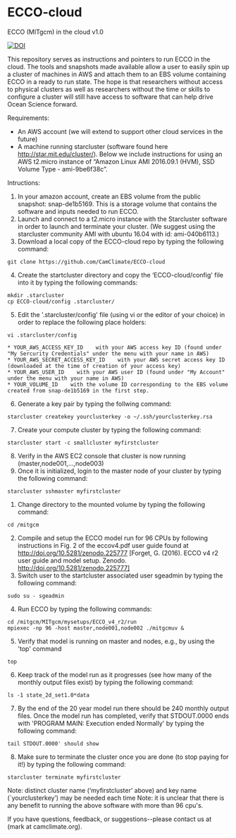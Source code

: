# ECCO-cloud
ECCO (MITgcm) in the cloud v1.0

[![DOI](https://zenodo.org/badge/76081884.svg)](https://zenodo.org/badge/latestdoi/76081884)

This repository serves as instructions and pointers to run ECCO in the cloud.  The tools and snapshots made available allow a user to easily spin up a cluster of machines in AWS and attach them to an EBS volume containing ECCO in a ready to run state.  The hope is that researchers without access to physical clusters as well as researchers without the time or skills to configure a cluster will still have access to software that can help drive Ocean Science forward.

Requirements:
* An AWS account (we will extend to support other cloud services in the future)
* A machine running starcluster (software found here http://star.mit.edu/cluster/). Below we include instructions for using an AWS t2.micro instance of “Amazon Linux AMI 2016.09.1 (HVM), SSD Volume Type - ami-9be6f38c”.

Intructions:
1. In your amazon account, create an EBS volume from the public snapshot: snap-de1b5169.  This is a storage volume that contains the software and inputs needed to run ECCO. 
2. Launch and connect to a t2.micro instance with the Starcluster software in order to launch and terminate your cluster.  (We suggest using the starcluster community AMI with ubuntu 16.04 with id: ami-040b6113.)
3. Download a local copy of the ECCO-cloud repo by typing the following command:
```
git clone https://github.com/CamClimate/ECCO-cloud
```
4. Create the startcluster directory and copy the ‘ECCO-cloud/config' file into it by typing the following commands:
```
mkdir .starcluster
cp ECCO-cloud/config .starcluster/
```
5. Edit the '.starcluster/config' file (using vi or the editor of your choice) in order to replace the following place holders:
```
vi .starcluster/config
```
    * YOUR_AWS_ACCESS_KEY_ID    with your AWS access key ID (found under "My Sercurity Credentials" under the menu with your name in AWS)
    * YOUR_AWS_SECRET_ACCESS_KEY_ID    with your AWS secret access key ID (downloaded at the time of creation of your access key)
    * YOUR_AWS_USER_ID    with your AWS user ID (found under "My Account" under the menu with your name in AWS)
    * YOUR_VOLUME_ID    with the volume ID corresponding to the EBS volume created from snap-de1b5169 in the first step.
6. Generate a key pair by typing the follwing command:
```
starcluster createkey yourclusterkey -o ~/.ssh/yourclusterkey.rsa
```
7. Create your compute cluster by typing the following command:
```
starcluster start -c smallcluster myfirstcluster
```
8. Verify in the AWS EC2 console that cluster is now running (master,node001,...,node003)
9. Once it is initialized, login to the master node of your cluster by typing the following command:
```
starcluster sshmaster myfirstcluster
```
1. Change directory to the mounted volume by typing the following command:
```
cd /mitgcm
```
2. Compile and setup the ECCO model run for 96 CPUs by following instructions in Fig. 2 of the
  eccov4.pdf user guide found at http://doi.org/10.5281/zenodo.225777 [Forget, G. (2016). 
  ECCO v4 r2 user guide and model setup. Zenodo. http://doi.org/10.5281/zenodo.225777]
3. Switch user to the startcluster associated user sgeadmin by typing the following command:
```
sudo su - sgeadmin
```
4. Run ECCO by typing the following commands:
```
cd /mitgcm/MITgcm/mysetups/ECCO_v4_r2/run
mpiexec -np 96 -host master,node001,node002 ./mitgcmuv &
```
5. Verify that model is running on master and nodes, e.g., by using the 'top' command
```
top
```
6. Keep track of the model run as it progresses (see how many of the monthly output files exist) by typing the following command:
```
ls -1 state_2d_set1.0*data
```
7. By the end of the 20 year model run there should be 240 monthly output files.  Once the model run has completed, verify that STDOUT.0000 ends with 'PROGRAM MAIN: Execution ended Normally' by typing the following command: 
```
tail STDOUT.0000' should show 
```  
8. Make sure to terminate the cluster once you are done (to stop paying for it!) by typing the following command:
```
starcluster terminate myfirstcluster
```

Note: distinct cluster name (‘myfirstcluster’ above) and key name (`yourclusterkey’) may be needed each time
Note: it is unclear that there is any benefit to running the above software with more than 96 cpu's.

If you have questions, feedback, or suggestions--please contact us at (mark at camclimate.org).



